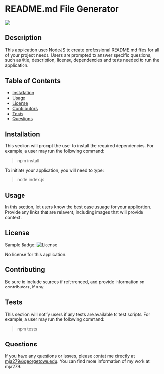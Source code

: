 

  # README.md File Generator

<img src="./assets/readmegeneratorGIF.gif">

  ## Description

  This application uses NodeJS to create professional README.md files for all of your project needs. Users are prompted to answer specific questions, such as title, description, license, dependencies and tests needed to run the application.

  ## Table of Contents
  
  * [Installation](#installation) 
  * [Usage](#usage) 
  * [License](#license) 
  * [Contributors](#contributing) 
  * [Tests](#tests) 
  * [Questions](#questions) 
   
  
  ## Installation
  
  This section will prompt the user to install the required dependencies. For example, a user may run the following command: 
  > npm install

  To initiate your application, you will need to type:
  > node index.js

  ## Usage

  In this section, let users know the best case usuage for your application. Provide any links that are relavent, including images that will provide context. 

  ## License

  Sample Badge: ![License](https://img.shields.io/badge/License-SAMPLE-blue.svg)
  
  No license for this application. 

  ## Contributing

  Be sure to include sources if referrenced, and provide information on contributors, if any. 

  ## Tests

  This section will notify users if any tests are available to test scripts. For example, a user may run the following command:
  > npm tests

  ## Questions
  
  If you have any questions or issues, please contat me directly at  mja279@georgetown.edu. You can find more information of my work at  mja279.

  